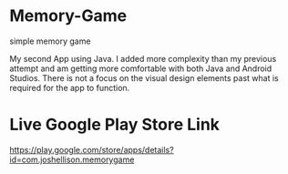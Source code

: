 # Memory-Game
simple memory game 

My second App using Java. I added more complexity than my previous attempt and am getting more comfortable with both Java and Android Studios. There is not a focus on the visual design elements past what is required for the app to function. 

# Live Google Play Store Link
https://play.google.com/store/apps/details?id=com.joshellison.memorygame
